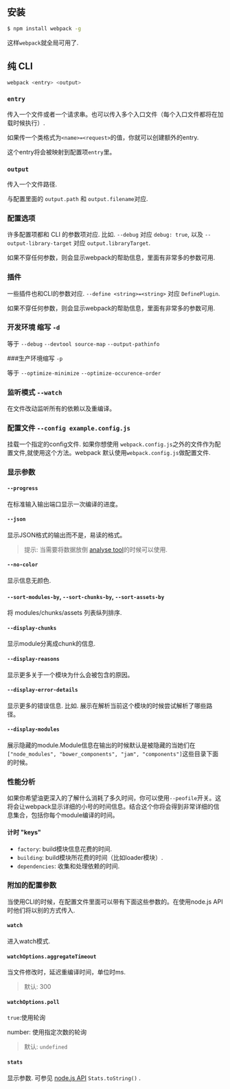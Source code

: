 ## 安装

``` sh
$ npm install webpack -g
```

这样`webpack`就全局可用了.




## 纯 CLI

``` sh
webpack <entry> <output>
```



### `entry`

传入一个文件或者一个请求串。也可以传入多个入口文件（每个入口文件都将在加载时候执行）.

如果传一个类格式为`<name>=<request>`的值，你就可以创建额外的entry.

这个entry将会被映射到配置项`entry`里。



### `output`

 传入一个文件路径.

与配置里面的 `output.path` 和 `output.filename`对应.



### 配置选项

许多配置项都和 CLI 的参数项对应. 比如. `--debug` 对应 `debug: true`, 以及 `--output-library-target` 对应 `output.libraryTarget`.

如果不穿任何参数，则会显示webpack的帮助信息，里面有非常多的参数可用.



### 插件

一些插件也和CLI的参数对应. `--define <string>=<string>` 对应 `DefinePlugin`.

如果不穿任何参数，则会显示webpack的帮助信息，里面有非常多的参数可用.



### 开发环境 缩写 `-d`

等于 `--debug` `--devtool source-map` `--output-pathinfo`



###生产环境缩写 `-p`

等于 `--optimize-minimize` `--optimize-occurence-order`



### 监听模式 `--watch`

在文件改动监听所有的依赖以及重编译。


### 配置文件 `--config example.config.js`

挂载一个指定的config文件. 如果你想使用 `webpack.config.js`之外的文件作为配置文件,就使用这个方法。webpack 默认使用`webpack.config.js`做配置文件.


### 显示参数

#### `--progress`

在标准输入输出端口显示一次编译的进度。

#### `--json`
显示JSON格式的输出而不是，易读的格式。


> 提示: 当需要将数据放倒 [analyse tool](http://webpack.github.com/analyse)的时候可以使用.

#### `--no-color`

显示信息无颜色.

#### `--sort-modules-by`, `--sort-chunks-by`, `--sort-assets-by`

将 modules/chunks/assets 列表纵列排序.

#### `--display-chunks`

显示module分离成chunk的信息.

#### `--display-reasons`

显示更多关于一个模块为什么会被包含的原因。

#### `--display-error-details`

显示更多的错误信息. 比如. 展示在解析当前这个模块的时候尝试解析了哪些路径。

#### `--display-modules`

展示隐藏的module.Module信息在输出的时候默认是被隐藏的当她们在 `["node_modules", "bower_components", "jam", "components"]`这些目录下面的时候。

### 性能分析

如果你希望油更深入的了解什么消耗了多久时间，你可以使用`--peofile`开关。这将会让webpack显示详细的小号的时间信息。结合这个你将会得到非常详细的信息集合，包括你每个module编译的时间。

#### 计时 "keys"

- `factory`: build模块信息花费的时间.
- `building`: build模块所花费的时间（比如loader模块）.
- `dependencies`: 收集和处理依赖的时间.



### 附加的配置参数

当使用CLI的时候，在配置文件里面可以带有下面这些参数的。在使用node.js API时他们将以别的方式传入.




#### `watch`

进入watch模式.

#### `watchOptions.aggregateTimeout`

当文件修改时，延迟重编译时间，单位时ms.

> 默认: 300

#### `watchOptions.poll`

`true`:使用轮询

number: 使用指定次数的轮询

> 默认: `undefined` 

#### `stats`

显示参数. 可参见 [node.js API][nodejs] `Stats.toString()` .

[nodejs]:docs/node.js-api.md